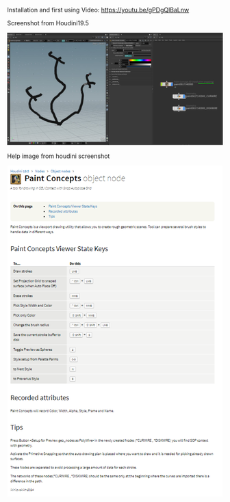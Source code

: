 Installation and first using Video:
https://youtu.be/gPDgQlBaLnw

Screenshot from Houdini19.5

![Alt text](preview.jpg?raw=true "Preview")

Help image from houdini screenshot

![Alt text](hlpscreenshot.png?raw=true "Preview")
